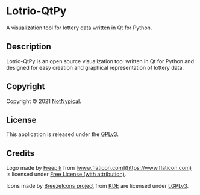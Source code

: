 
# Lotrio-QtPy

A visualization tool for lottery data written in Qt for Python.


## Description

Lotrio-QtPy is an open source visualization tool written in Qt for Python and designed for easy creation and graphical representation of lottery data.


## Copyright

Copyright &copy; 2021 [NotNypical](https://notnypical.github.io).


## License

This application is released under the [GPLv3](https://www.gnu.org/licenses/gpl-3.0.en.html).


## Credits

Logo made by [Freepik](https://www.flaticon.com/authors/freepik) from [www.flaticon.com](https://www.flaticon.com)
is licensed under [Free License (with attribution)](https://file000.flaticon.com/downloads/license/license.pdf).

Icons made by [BreezeIcons project](https://api.kde.org/frameworks/breeze-icons/html/index.html) from [KDE](https://kde.org)
are licensed under [LGPLv3](https://www.gnu.org/licenses/lgpl-3.0.en.html).
